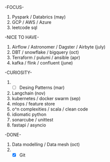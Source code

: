 -FOCUS-
1. Pyspark / Databrics (may)
2. GCP / AWS / Azure
3. leetcode sql 

-NICE TO HAVE-
1. Airflow / Astronomer / Dagster / Airbyte (july)
2. DBT / snowflake / bigquery (oct)
3. Terraform / pulumi / ansible (apr)
4. kafka / flink / confluent (june)

-CURIOSITY-
1. - [ ] Desing Patterns (mar)
2. Langchain (nov)
3. kubernetes / docker swarm (sep)
4. mlops / feature store
5. o^n complexities / scala / clean code
6. idiomatic python
7. sonarcube / unittest
8. fastapi / asyncio 

-DONE-
1. Data modelling / Data mesh (oct)
2. - [x] Git
